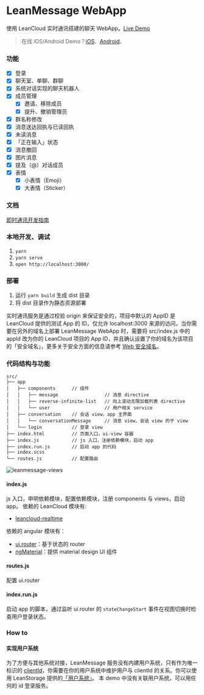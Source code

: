 LeanMessage WebApp
====

使用 LeanCloud 实时通讯搭建的聊天 WebApp。[Live Demo](https://leanmessage.leanapp.cn/)

> 在找 iOS/Android Demo？[iOS](https://github.com/leancloud/swift-sdk-demo)、[Android](https://github.com/leancloud/LeanCloudChatKit-Android)。

### 功能

- [x] 登录
- [x] 聊天室、单聊、群聊
- [x] 系统对话实现的聊天机器人
- [x] 成员管理
  - [x] 邀请、移除成员
  - [x] 提升、撤销管理员
- [x] 群名称修改
- [x] 消息送达回执与已读回执
- [x] 未读消息
- [x] 「正在输入」状态
- [x] 消息撤回
- [x] 图片消息
- [x] 提及（@）对话成员
- [x] 表情
  - [x] 小表情（Emoji）
  - [x] 大表情（Sticker）

### 文档

[即时通讯开发指南](https://leancloud.cn/docs/realtime_v2.html)

### 本地开发、调试


1. `yarn`
2. `yarn serve`
3. `open http://localhost:3000/`

### 部署


1. 运行 `yarn build` 生成 dist 目录
2. 将 dist 目录作为静态资源部署

实时通讯服务是通过校验 origin 来保证安全的，项目中默认的 AppID 是 LeanCloud 提供的测试 App 的 ID，仅允许 localhost:3000 来源的访问，当你需要在另外的域名上部署 LeanMessage WebApp 时，需要将 src/index.js 中的 appId 改为你的 LeanCloud 项目的 App ID，并且确认设置了你的域名为该项目的「安全域名」，更多关于安全方面的信息请参考 [Web 安全域名](https://leancloud.cn/docs/data_security.html#Web_安全域名)。

### 代码结构与功能

```
src/
├── app
│   ├── components      // 组件
│   │   ├── message                 // 消息 directive
│   │   ├── reverse-infinite-list   // 向上滚动无限加载列表 directive
│   │   └── user                    // 用户相关 service
│   ├── conversation    // 会话 view，app 主界面
│   │   └── conversationMessage     // 消息 view，会话 view 的子 view
│   └── login           // 登录 view
├── index.html          // 页面入口，ui-view 容器
├── index.js            // js 入口，注册依赖模块，启动 app
├── index.run.js        // 启动 app 的代码
├── index.scss
└── routes.js           // 配置路由
```
![leanmessage-views](https://cloud.githubusercontent.com/assets/175227/9702711/598c3390-549d-11e5-86c7-32595fbb9013.png)

#### index.js
js 入口，申明依赖模块，配置依赖模块，注册 components 与 views，启动 app。
依赖的 LeanCloud 模块有:
- [leancloud-realtime](https://leancloud.cn/docs/realtime_guide-js.html)

依赖的 angular 模块有：
- [ui.router](https://github.com/angular-ui/ui-router)：基于状态的 router
- [ngMaterial](https://material.angularjs.org/)：提供 material design UI 组件

#### routes.js
配置 ui.router

#### index.run.js
启动 app 的脚本，通过监听 ui.router 的 `stateChangeStart` 事件在视图切换时检查用户登录状态。

### How to

#### 实现用户系统
为了方便与其他系统对接，LeanMessage 服务没有内建用户系统，只有作为唯一标识的 [clientId](https://leancloud.cn/docs/realtime_v2.html#clientId)，你需要在你的用户系统中维护用户与 clientId 的关系。你可以使用 LeanStorage 提供的[「用户系统」](https://leancloud.cn/docs/js_guide.html#用户)。
本 demo 中没有关联用户系统，可以用任何的 id 登录服务。
